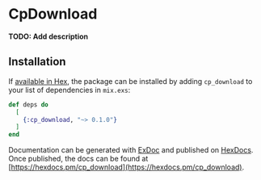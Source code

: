 # CpDownload

**TODO: Add description**

## Installation

If [available in Hex](https://hex.pm/docs/publish), the package can be installed
by adding `cp_download` to your list of dependencies in `mix.exs`:

```elixir
def deps do
  [
    {:cp_download, "~> 0.1.0"}
  ]
end
```

Documentation can be generated with [ExDoc](https://github.com/elixir-lang/ex_doc)
and published on [HexDocs](https://hexdocs.pm). Once published, the docs can
be found at [https://hexdocs.pm/cp_download](https://hexdocs.pm/cp_download).

